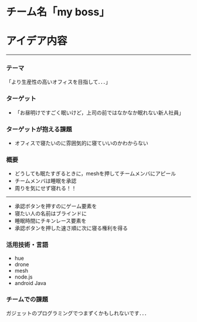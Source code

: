 # チーム名「my boss」
# アイデア内容
---
### テーマ
「より生産性の高いオフィスを目指して．．．」

### ターゲット
* 「お昼明けですごく眠いけど，上司の前ではなかなか眠れない新人社員」

### ターゲットが抱える課題
* オフィスで寝たいのに雰囲気的に寝ていいのかわからない

### 概要
* どうしても眠たすぎるときに，meshを押してチームメンバにアピール
* チームメンバは睡眠を承認
* 周りを気にせず寝れる！！
---
* 承認ボタンを押すのにゲーム要素を
* 寝たい人の名前はブラインドに
* 睡眠時間にチキンレース要素を
* 承認ボタンを押した速さ順に次に寝る権利を得る


### 活用技術・言語
* hue
* drone
* mesh
* node.js
* android Java

### チームでの課題
ガジェットのプログラミングでつまずくかもしれないです．．．
